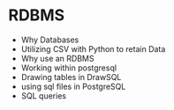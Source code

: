 # RDBMS

- Why Databases
- Utilizing CSV with Python to retain Data
- Why use an RDBMS
- Working within postgresql
- Drawing tables in DrawSQL
- using sql files in PostgreSQL
- SQL queries
